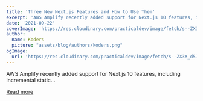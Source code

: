 ```yaml
---
title: 'Three New Next.js Features and How to Use Them'
excerpt: 'AWS Amplify recently added support for Next.js 10 features, including incremental static...'
date: '2021-09-22'
coverImage: 'https://res.cloudinary.com/practicaldev/image/fetch/s--ZX3X_d5J--/c_imagga_scale,f_auto,fl_progressive,h_420,q_auto,w_1000/https://dev-to-uploads.s3.amazonaws.com/uploads/articles/z0xksqpxceizjvp67eg3.png'
author:
  name: Koders
  picture: "assets/blog/authors/koders.png"
ogImage:
  url: 'https://res.cloudinary.com/practicaldev/image/fetch/s--ZX3X_d5J--/c_imagga_scale,f_auto,fl_progressive,h_420,q_auto,w_1000/https://dev-to-uploads.s3.amazonaws.com/uploads/articles/z0xksqpxceizjvp67eg3.png'
---
```


AWS Amplify recently added support for Next.js 10 features, including incremental static...

[Read more](https://dev.to/aspittel/three-new-next-js-features-and-how-to-use-them-1d3d)
